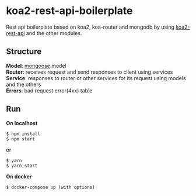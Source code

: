 # koa2-rest-api-boilerplate
Rest api boilerplate based on koa2, koa-router and mongodb by using [koa2-rest-api](https://github.com/HanHyeoksu/koa2-rest-api) and the other modules.

## Structure
**Model**: [mongoose](http://mongoosejs.com/) model  
**Router**: receives request and send responses to client using services  
**Service**: responses to router or other services for its request using models and the others  
**Errors**: bad request error(4xx) table  

## Run
**On localhost**
```shell
$ npm install
$ npm start
```

or

```shell
$ yarn
$ yarn start
```

**On docker**
```shell
$ docker-compose up (with options)
```
